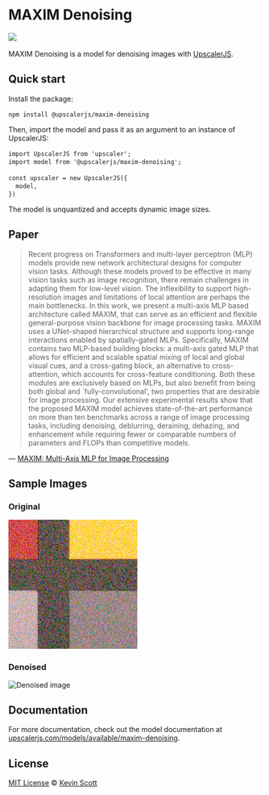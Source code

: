 # MAXIM Denoising

[![](https://data.jsdelivr.com/v1/package/npm/@upscalerjs/maxim-denoising/badge)](https://www.jsdelivr.com/package/npm/@upscalerjs/maxim-denoising)

MAXIM Denoising is a model for denoising images with [UpscalerJS](https://upscalerjs.com).

## Quick start

Install the package:

```
npm install @upscalerjs/maxim-denoising
```

Then, import the model and pass it as an argument to an instance of UpscalerJS:

```
import UpscalerJS from 'upscaler';
import model from '@upscalerjs/maxim-denoising';

const upscaler = new UpscalerJS({
  model,
})
```

The model is unquantized and accepts dynamic image sizes.

## Paper

> Recent progress on Transformers and multi-layer perceptron (MLP) models provide new network architectural designs for computer vision tasks. Although these models proved to be effective in many vision tasks such as image recognition, there remain challenges in adapting them for low-level vision. The inflexibility to support high-resolution images and limitations of local attention are perhaps the main bottlenecks. In this work, we present a multi-axis MLP based architecture called MAXIM, that can serve as an efficient and flexible general-purpose vision backbone for image processing tasks. MAXIM uses a UNet-shaped hierarchical structure and supports long-range interactions enabled by spatially-gated MLPs. Specifically, MAXIM contains two MLP-based building blocks: a multi-axis gated MLP that allows for efficient and scalable spatial mixing of local and global visual cues, and a cross-gating block, an alternative to cross-attention, which accounts for cross-feature conditioning. Both these modules are exclusively based on MLPs, but also benefit from being both global and `fully-convolutional', two properties that are desirable for image processing. Our extensive experimental results show that the proposed MAXIM model achieves state-of-the-art performance on more than ten benchmarks across a range of image processing tasks, including denoising, deblurring, deraining, dehazing, and enhancement while requiring fewer or comparable numbers of parameters and FLOPs than competitive models.

&mdash; [MAXIM: Multi-Axis MLP for Image Processing](https://arxiv.org/abs/2201.02973)

## Sample Images

### Original
![Original image](https://github.com/thekevinscott/UpscalerJS/blob/main/models/maxim-denoising/assets/fixture.png?raw=true)

### Denoised
![Denoised image](https://github.com/thekevinscott/UpscalerJS/blob/main/models/maxim-denoising/assets/samples/large/result.png?raw=true)

## Documentation

For more documentation, check out the model documentation at [upscalerjs.com/models/available/maxim-denoising](https://upscalerjs.com/models/available/maxim-denoising).

## License

[MIT License](https://oss.ninja/mit/developit/) © [Kevin Scott](https://thekevinscott.com)
